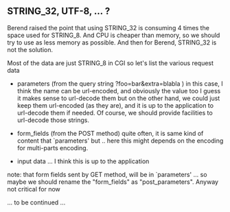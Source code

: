 ## STRING_32, UTF-8, ... ? ##
Berend raised the point that using STRING_32 is consuming 4 times the space used for STRING_8.
And CPU is cheaper than memory, so we should try to use as less memory as possible.
And then for Berend, STRING_32 is not the solution.

Most of the data are just STRING_8 in CGI
so let's list the various request data

- parameters  (from the query string  ?foo=bar&extra=blabla )
   in this case, I think the name can be url-encoded, and obviously the value too
   I guess it makes sense to url-decode them
   but on the other hand, we could just keep them url-encoded (as they are), and it is up to the application to url-decode them if needed.
   Of course, we should provide facilities to url-decode those strings.

- form_fields (from the POST method)
   quite often, it is same kind of content that `parameters' 
   but .. here this might depends on the encoding for multi-parts encoding.

- input data ... 
   I think this is up to the application

note: that form fields sent by GET method, will be in `parameters' ... so maybe we should rename the "form_fields" as "post_parameters". Anyway not critical for now

... to be continued ...
